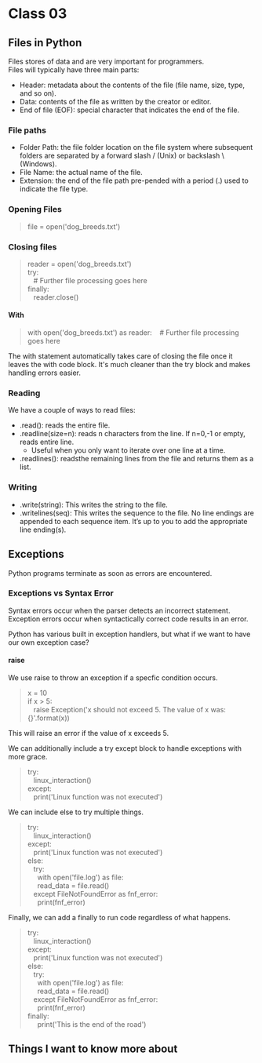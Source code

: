 # Class 03

## Files in Python

Files stores of data and are very important for programmers.  
Files will typically have three main parts:

- Header: metadata about the contents of the file (file name, size, type, and so on).
- Data: contents of the file as written by the creator or editor.
- End of file (EOF): special character that indicates the end of the file.

### File paths

- Folder Path: the file folder location on the file system where subsequent folders are separated by a forward slash / (Unix) or backslash \ (Windows).
- File Name: the actual name of the file.
- Extension: the end of the file path pre-pended with a period (.) used to indicate the file type.

### Opening Files

> file = open('dog_breeds.txt')

### Closing files

> reader = open('dog_breeds.txt')  
> try:  
> &nbsp;&nbsp; # Further file processing goes here  
> finally:  
> &nbsp;&nbsp; reader.close()  

#### With

> with open('dog_breeds.txt') as reader:
> &nbsp;&nbsp; # Further file processing goes here

The with statement automatically takes care of closing the file once it leaves the with code block. It's much cleaner than the try block and makes handling errors easier.

### Reading

We have a couple of ways to read files:

- .read(): reads the entire file.
- .readline(size=n): reads n characters from the line. If n=0,-1 or empty, reads entire line.
  - Useful when you only want to iterate over one line at a time.
- .readlines(): readsthe remaining lines from the file and returns them as a list.

### Writing

- .write(string): This writes the string to the file.
- .writelines(seq): This writes the sequence to the file. No line endings are appended to each sequence item. It’s up to you to add the appropriate line ending(s).

## Exceptions

Python programs terminate as soon as errors are encountered. 

### Exceptions vs Syntax Error

Syntax errors occur when the parser detects an incorrect statement. Exception errors occur when syntactically correct code results in an error.

Python has various built in exception handlers, but what if we want to have our own exception case?

#### raise

We use raise to throw an exception if a specfic condition occurs.
> x = 10  
> if x > 5:  
> &nbsp;&nbsp; raise Exception('x should not exceed 5. The value of x was: {}'.format(x))

This will raise an error if the value of x exceeds 5.

We can additionally include a try except block to handle exceptions with more grace.

> try:  
> &nbsp;&nbsp; linux_interaction()  
> except:  
> &nbsp;&nbsp; print('Linux function was not executed')

We can include else to try multiple things.

> try:  
> &nbsp;&nbsp; linux_interaction()  
> except:  
> &nbsp;&nbsp; print('Linux function was not executed')  
> else:  
> &nbsp;&nbsp; try:  
> &nbsp;&nbsp;&nbsp;&nbsp; with open('file.log') as file:  
> &nbsp;&nbsp;&nbsp;&nbsp; read_data = file.read()  
> &nbsp;&nbsp; except FileNotFoundError as fnf_error:  
> &nbsp;&nbsp;&nbsp;&nbsp; print(fnf_error)

Finally, we can add a finally to run code regardless of what happens.

> try:  
> &nbsp;&nbsp; linux_interaction()  
> except:  
> &nbsp;&nbsp; print('Linux function was not executed')  
> else:  
> &nbsp;&nbsp; try:  
> &nbsp;&nbsp;&nbsp;&nbsp; with open('file.log') as file:  
> &nbsp;&nbsp;&nbsp;&nbsp; read_data = file.read()  
> &nbsp;&nbsp; except FileNotFoundError as fnf_error:  
> &nbsp;&nbsp;&nbsp;&nbsp; print(fnf_error)  
> finally:  
> &nbsp;&nbsp;&nbsp;&nbsp; print('This is the end of the road')

## Things I want to know more about
